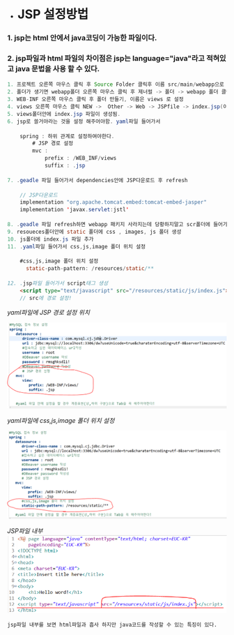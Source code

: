 - # JSP 설정방법

### 1. jsp는 html 안에서 java코딩이 가능한 파일이다.

### 2. jsp파일과 html 파일의 차이점은 jsp는 language="java"라고 적혀있고 java 문법을 사용 할 수 있다.

```java
1. 프로젝트 오른쪽 마우스 클릭 후 Source Folder 클릭후 이름 src/main/webapp으로 설정하여 webapp폴더 생성
2. 폴더가 생기면 webapp폴더 오른쪽 마우스 클릭 후 제너럴 -> 폴더 -> webapp 폴더 클릭 후 이름 WEB-INF 로 설정 후 생성
3. WEB-INF 오른쪽 마우스 클릭 후 폴더 만들기, 이름은 views 로 설정
4. views 오른쪽 마우스 클릭 NEW ->  Other -> Web -> JSPfile -> index.jsp(이름 설정) -> finish 클릭
5. views폴더안에 index.jsp 파일이 생성됨.
6. jsp로 쓸거야라는 것을 설정 해주어야함. yaml파일 들어가서

    spring : 하위 관계로 설정하여야한다.
        # JSP 경로 설정
        mvc :
            prefix : /WEB_INF/views
            suffix : .jsp

7. .geadle 파일 들어가서 dependencies안에 JSP다운로드 후 refresh

    // JSP다운로드
    implementation "org.apache.tomcat.embed:tomcat-embed-jasper"
	implementation 'javax.servlet:jstl'

8. .geadle 파일 refresh하면 webapp 패키지 사라지는데 당황하지말고 scr폴더에 들어가면 있다(webapp폴더가 들어있음)!
9. resoueces폴더안에 static 폴더에 css , images, js 폴더 생성
10. js폴더에 index.js 파일 추가
11. .yaml파일 들어가서 css,js,image 폴더 위치 설정

    #css,js,image 폴더 위치 설정
      static-path-pattern: /resources/static/**

12. .jsp파일 들어가서 script태그 생성
    <script type="text/javascript" src="/resources/static/js/index.js"></script>
    // src에 경로 설정!
```

_yaml파일에 JSP 경로 설정 위치_

<img src="./image/JSP설정.PNG" width= 700px; alt="" />

_yaml파일에 css,js,image 폴더 위치 설정_

<img src="./image/css,js,image 폴더 위치 설정.PNG" width= 700px; alt="" />

_JSP파일 내부_
<img src="./image/jsp파일.PNG" width= 700px; alt="" />

```
jsp파일 내부를 보면 html파일과 흡사 하지만 java코드를 작성할 수 있는 특징이 있다.
```
